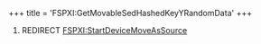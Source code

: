 +++
title = 'FSPXI:GetMovableSedHashedKeyYRandomData'
+++

1.  REDIRECT
    [FSPXI:StartDeviceMoveAsSource](FSPXI:StartDeviceMoveAsSource "wikilink")